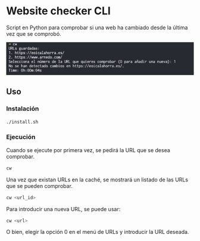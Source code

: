 # Website checker CLI

Script en Python para comprobar si una web ha cambiado desde la última vez que se comprobó.

![cw CLI screenshot](./assets/cw-cli-screenshot.png)

## Uso

### Instalación

```bash
./install.sh
```

### Ejecución

Cuando se ejecute por primera vez, se pedirá la URL que se desea comprobar.

```bash
cw
```

Una vez que existan URLs en la caché, se mostrará un listado de las URLs que se pueden comprobar.

```bash
cw <url_id>
```

Para introducir una nueva URL, se puede usar:

```bash
cw <url>
```

O bien, elegir la opción 0 en el menú de URLs y introducir la URL deseada.

